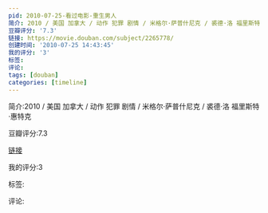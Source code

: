 ```yaml
---
pid: 2010-07-25-看过电影-重生男人
简介: 2010 / 美国 加拿大 / 动作 犯罪 剧情 / 米格尔·萨普什尼克 / 裘德·洛 福里斯特·惠特克
豆瓣评分: '7.3'
链接: https://movie.douban.com/subject/2265778/
创建时间: '2010-07-25 14:43:45'
我的评分: '3'
标签:
评论:
tags: [douban]
categories: [timeline]
---
```

简介:2010 / 美国 加拿大 / 动作 犯罪 剧情 / 米格尔·萨普什尼克 / 裘德·洛 福里斯特·惠特克

豆瓣评分:7.3

[链接](https://movie.douban.com/subject/2265778/)

我的评分:3

标签:

评论:

